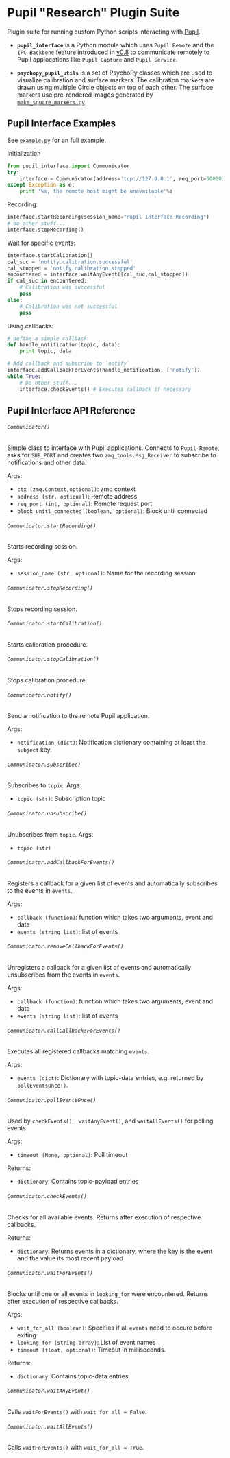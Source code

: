 # Pupil "Research" Plugin Suite

Plugin suite for running custom Python scripts interacting with [Pupil](https://github.com/pupil-labs/pupil).

- **`pupil_interface`** is a Python module which uses `Pupil Remote` and the `IPC Backbone` feature introduced in [v0.8](https://github.com/pupil-labs/pupil/releases/tag/v0.8) to communicate remotely to Pupil applocations like `Pupil Capture` and `Pupil Service`.

- **`psychopy_pupil_utils`** is a set of PsychoPy classes which are used to visualize calibration and surface markers. The calibration markers are drawn using multiple Circle objects on top of each other. The surface markers use pre-rendered images generated by [`make_square_markers.py`](https://github.com/pupil-labs/pupil-helpers/blob/master/make_square_markers.py).

## Pupil Interface Examples
See [`example.py`](example.py) for an full example.

Initialization

```python
from pupil_interface import Communicator
try:
    interface = Communicator(address='tcp://127.0.0.1', req_port=50020)
except Exception as e:
    print '%s, the remote host might be unavailable'%e
```

Recording:

```python
interface.startRecording(session_name="Pupil Interface Recording")
# do other stuff...
interface.stopRecording()
```

Wait for specific events:

```python
interface.startCalibration()
cal_suc = 'notify.calibration.successful'
cal_stopped = 'notify.calibration.stopped'
encountered = interface.waitAnyEvent([cal_suc,cal_stopped])
if cal_suc in encountered:
    # Calibration was successful
    pass
else:
    # Calibration was not successful
    pass
```

Using callbacks:

```python
# define a simple callback
def handle_notification(topic, data):
    print topic, data

# Add callback and subscribe to `notify`
interface.addCallbackForEvents(handle_notification, ['notify'])
while True:
    # Do other stuff...
    interface.checkEvents() # Executes callback if necessary
```

## Pupil Interface API Reference

###### `Communicator()`
Simple class to interface with Pupil applications. Connects to `Pupil Remote`, asks for `SUB_PORT` and creates two `zmq_tools.Msg_Receiver` to subscribe to notifications and other data.

Args:

- `ctx (zmq.Context,optional)`: zmq context
- `address (str, optional)`: Remote address
- `req_port (int, optional)`: Remote request port
- `block_unitl_connected (boolean, optional)`: Block until connected


###### `Communicator.startRecording()`
Starts recording session.

Args:

- `session_name (str, optional)`: Name for the recording session


###### `Communicator.stopRecording()`
Stops recording session.


###### `Communicator.startCalibration()`
Starts calibration procedure.


###### `Communicator.stopCalibration()`
Stops calibration procedure.


###### `Communicator.notify()`
Send a notification to the remote Pupil application.

Args:

- `notification (dict)`: Notification dictionary containing at least the `subject` key.


###### `Communicator.subscribe()`
Subscribes to `topic`.
Args:

- `topic (str)`: Subscription topic


###### `Communicator.unsubscribe()`
Unubscribes from `topic`.
Args:

- `topic (str)`


###### `Communicator.addCallbackForEvents()`
Registers a callback for a given list of events and automatically subscribes to the events in `events`.

Args:

- `callback (function)`: function which takes two arguments, event and data
- `events (string list)`: list of events


###### `Communicator.removeCallbackForEvents()`
Unregisters a callback for a given list of events and automatically unsubscribes from the events in `events`.

Args:

- `callback (function)`: function which takes two arguments, event and data
- `events (string list)`: list of events


###### `Communicator.callCallbacksForEvents()`
Executes all registered callbacks matching `events`.

Args:

- `events (dict)`: Dictionary with topic-data entries, e.g. returned by `pollEventsOnce()`.


###### `Communicator.pollEventsOnce()`
Used by ``checkEvents()``, `` waitAnyEvent()``, and ``waitAllEvents()`` for polling events.

Args:

- `timeout (None, optional)`: Poll timeout

Returns:

- `dictionary`: Contains topic-payload entries


###### `Communicator.checkEvents()`
Checks for all available events. Returns after execution of respective callbacks.

Returns:

- `dictionary`: Returns events in a dictionary, where the key is the
        event and the value its most recent payload


###### `Communicator.waitForEvents()`
Blocks until one or all events in ``looking_for`` were encountered. Returns after execution of respective callbacks.

Args:

- `wait_for_all (boolean)`: Specifies if all `events` need to occure before exiting.
- `looking_for (string array)`: List of event names
- `timeout (float, optional)`: Timeout in milliseconds.

Returns:

- `dictionary`: Contains topic-data entries


###### `Communicator.waitAnyEvent()`
Calls `waitForEvents()` with `wait_for_all = False`.


###### `Communicator.waitAllEvents()`
Calls `waitForEvents()` with `wait_for_all = True`.
